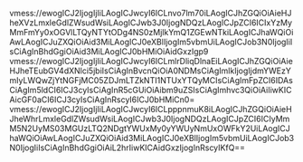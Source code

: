 vmess://ewogICJ2IjogIjIiLAogICJwcyI6ICLnvo7lm70iLAogICJhZGQiOiAieHJheXVzLmxleGdlZWsudWsiLAogICJwb3J0IjogNDQzLAogICJpZCI6ICIxYzMyMmFmYy0xOGVlLTQyNTYtODg4NS0zMjlkYmQ1ZGEwNTkiLAogICJhaWQiOiAwLAogICJuZXQiOiAid3MiLAogICJ0eXBlIjogIm5vbmUiLAogICJob3N0IjogIiIsCiAgInBhdGgiOiAid3MiLAogICJ0bHMiOiAidGxzIgp9
vmess://ewogICJ2IjogIjIiLAogICJwcyI6ICLmlrDliqDlnaEiLAogICJhZGQiOiAieHJheTEubGV4dXNlci5jbiIsCiAgInBvcnQiOiA0NDMsCiAgImlkIjogIjdmYWEzYmIyLWQwZjYtNGFjMC05ZDJmLTZkNTI1NTUxYTQyMCIsCiAgImFpZCI6IDAsCiAgIm5ldCI6ICJ3cyIsCiAgInR5cGUiOiAibm9uZSIsCiAgImhvc3QiOiAiIiwKICAicGF0aCI6ICJ3cyIsCiAgInRscyI6ICJ0bHMiCn0=
vmess://ewogICJ2IjogIjIiLAogICJwcyI6ICLpppnmuK8iLAogICJhZGQiOiAieHJheWhrLmxleGdlZWsudWsiLAogICJwb3J0IjogNDQzLAogICJpZCI6ICIyMmM5N2UyMS03MGUzLTQ2NDgtYWUxMy0yYWUyNmUxOWFkY2UiLAogICJhaWQiOiAwLAogICJuZXQiOiAid3MiLAogICJ0eXBlIjogIm5vbmUiLAogICJob3N0IjogIiIsCiAgInBhdGgiOiAiL2hrIiwKICAidGxzIjogInRscyIKfQ==
